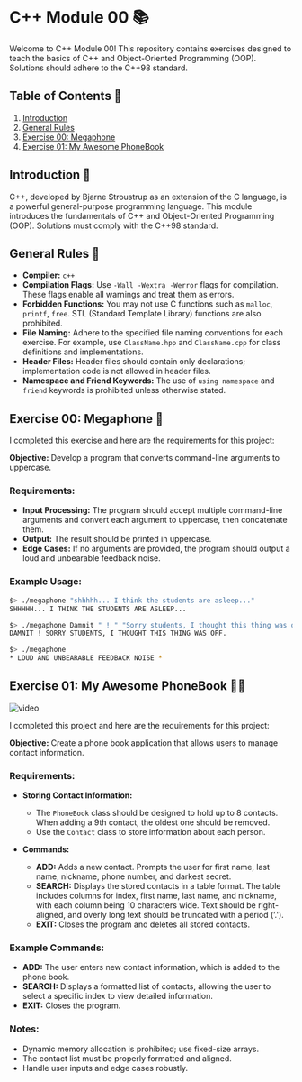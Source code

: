 # C++ Module 00 📚

Welcome to C++ Module 00! This repository contains exercises designed to teach the basics of C++ and Object-Oriented Programming (OOP). Solutions should adhere to the C++98 standard.

## Table of Contents 📖

1. [Introduction](#introduction)
2. [General Rules](#general-rules)
3. [Exercise 00: Megaphone](#exercise-00-megaphone)
4. [Exercise 01: My Awesome PhoneBook](#exercise-01-my-awesome-phonebook)

## Introduction 🚀

C++, developed by Bjarne Stroustrup as an extension of the C language, is a powerful general-purpose programming language. This module introduces the fundamentals of C++ and Object-Oriented Programming (OOP). Solutions must comply with the C++98 standard.

## General Rules 📜

- **Compiler:** `c++`
- **Compilation Flags:** Use `-Wall -Wextra -Werror` flags for compilation. These flags enable all warnings and treat them as errors.
- **Forbidden Functions:** You may not use C functions such as `malloc`, `printf`, `free`. STL (Standard Template Library) functions are also prohibited.
- **File Naming:** Adhere to the specified file naming conventions for each exercise. For example, use `ClassName.hpp` and `ClassName.cpp` for class definitions and implementations.
- **Header Files:** Header files should contain only declarations; implementation code is not allowed in header files.
- **Namespace and Friend Keywords:** The use of `using namespace` and `friend` keywords is prohibited unless otherwise stated.

## Exercise 00: Megaphone 🎤

I completed this exercise and here are the requirements for this project:

**Objective:** Develop a program that converts command-line arguments to uppercase.

### Requirements:
- **Input Processing:** The program should accept multiple command-line arguments and convert each argument to uppercase, then concatenate them.
- **Output:** The result should be printed in uppercase.
- **Edge Cases:** If no arguments are provided, the program should output a loud and unbearable feedback noise.

### Example Usage:
```sh
$> ./megaphone "shhhhh... I think the students are asleep..."
SHHHHH... I THINK THE STUDENTS ARE ASLEEP...

$> ./megaphone Damnit " ! " "Sorry students, I thought this thing was off."
DAMNIT ! SORRY STUDENTS, I THOUGHT THIS THING WAS OFF.

$> ./megaphone
* LOUD AND UNBEARABLE FEEDBACK NOISE *
```

## Exercise 01: My Awesome PhoneBook 📖📞

![video](https://github.com/user-attachments/assets/ff35442c-871c-48d5-80c6-0969ebbfe888)

I completed this project and here are the requirements for this project:

**Objective:** Create a phone book application that allows users to manage contact information.

### Requirements:
- **Storing Contact Information:**
  - The `PhoneBook` class should be designed to hold up to 8 contacts. When adding a 9th contact, the oldest one should be removed.
  - Use the `Contact` class to store information about each person.

- **Commands:**
  - **ADD:** Adds a new contact. Prompts the user for first name, last name, nickname, phone number, and darkest secret.
  - **SEARCH:** Displays the stored contacts in a table format. The table includes columns for index, first name, last name, and nickname, with each column being 10 characters wide. Text should be right-aligned, and overly long text should be truncated with a period (’.').
  - **EXIT:** Closes the program and deletes all stored contacts.

### Example Commands:
- **ADD:** The user enters new contact information, which is added to the phone book.
- **SEARCH:** Displays a formatted list of contacts, allowing the user to select a specific index to view detailed information.
- **EXIT:** Closes the program.

### Notes:
- Dynamic memory allocation is prohibited; use fixed-size arrays.
- The contact list must be properly formatted and aligned.
- Handle user inputs and edge cases robustly.
